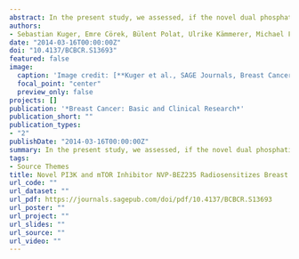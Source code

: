 ```yaml
---
abstract: In the present study, we assessed, if the novel dual phosphatidylinositol 3-kinase (PI3K)/mammalian target of rapamycin (mTOR) inhibitor NVP-BEZ235 radiosensitizes triple negative (TN) MDA-MB-231 and estrogen receptor (ER) positive MCF-7 cells to ionizing radiation under various oxygen conditions, simulating different microenvironments as occurring in the majority of breast cancers (BCs). Irradiation (IR) of BC cells cultivated in hypoxic conditions revealed increased radioresistance compared to normoxic controls. Treatment with NVP-BEZ235 completely circumvented this hypoxia-induced effects and radiosensitized normoxic, reoxygenated, and hypoxic cells to similar extents. Furthermore, NVP-BEZ235 treatment suppressed HIF-1α expression and PI3K/mTOR signaling, induced autophagy, and caused protracted DNA damage repair in both cell lines in all tested oxygen conditions. Moreover, after incubation with NVP-BEZ235, MCF-7 cells revealed depletion of phospho-AKT and considerable signs of apoptosis, which were significantly enhanced by radiation. Our findings clearly demonstrate that NVP-BEZ235 has a clinical relevant potential as a radiosensitizer in BC treatment.
authors:
- Sebastian Kuger, Emre Cörek, Bülent Polat, Ulrike Kämmerer, Michael Flentje, Cholpon S. Djuzenova
date: "2014-03-16T00:00:00Z"
doi: "10.4137/BCBCR.S13693"
featured: false
image:
  caption: 'Image credit: [**Kuger et al., SAGE Journals, Breast Cancer: Basic and Clinical Research**](https://journals.sagepub.com/na101/home/literatum/publisher/sage/journals/content/bcba/2014/bcba_8/bcbcr.s13693/20171101/images/medium/10.4137_bcbcr.s13693-fig7.gif)'
  focal_point: "center"
  preview_only: false
projects: []
publication: '*Breast Cancer: Basic and Clinical Research*'
publication_short: ""
publication_types:
- "2"
publishDate: "2014-03-16T00:00:00Z"
summary: In the present study, we assessed, if the novel dual phosphatidylinositol 3-kinase (PI3K)/mammalian target of rapamycin (mTOR) inhibitor NVP-BEZ235 radiosensitizes triple negative (TN) MDA-MB-231 and estrogen receptor (ER) positive MCF-7 cells to ionizing radiation under various oxygen conditions, simulating different microenvironments as occurring in the majority of breast cancers (BCs). Irradiation (IR) of BC cells cultivated in hypoxic conditions revealed increased radioresistance compared to normoxic controls. Treatment with NVP-BEZ235 completely circumvented this hypoxia-induced effects and radiosensitized normoxic, reoxygenated, and hypoxic cells to similar extents. Furthermore, NVP-BEZ235 treatment suppressed HIF-1α expression and PI3K/mTOR signaling, induced autophagy, and caused protracted DNA damage repair in both cell lines in all tested oxygen conditions. Moreover, after incubation with NVP-BEZ235, MCF-7 cells revealed depletion of phospho-AKT and considerable signs of apoptosis, which were significantly enhanced by radiation. Our findings clearly demonstrate that NVP-BEZ235 has a clinical relevant potential as a radiosensitizer in BC treatment.
tags:
- Source Themes
title: Novel PI3K and mTOR Inhibitor NVP-BEZ235 Radiosensitizes Breast Cancer Cell Lines under Normoxic and Hypoxic Conditions 
url_code: ""
url_dataset: ""
url_pdf: https://journals.sagepub.com/doi/pdf/10.4137/BCBCR.S13693
url_poster: ""
url_project: ""
url_slides: ""
url_source: ""
url_video: ""
---
```


